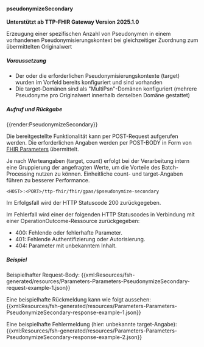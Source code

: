 #### pseudonymizeSecondary

**Unterstützt ab TTP-FHIR Gateway Version 2025.1.0**                             

Erzeugung einer spezifischen Anzahl von Pseudonymen in einem vorhandenen Pseudonymisierungskontext bei gleichzeitiger Zuordnung zum übermittelten Originalwert

##### **Voraussetzung**
- Der oder die erforderlichen Pseudonymisierungskontexte (target) wurden im Vorfeld bereits konfiguriert und sind vorhanden
- Die target-Domänen sind als "MultiPsn"-Domänen konfiguriert (mehrere Pseudonyme pro Originalwert innerhalb derselben Domäne gestattet)


##### **Aufruf und Rückgabe**
{{render:PseudonymizeSecondary}}

Die bereitgestellte Funktionalität kann per POST-Request aufgerufen werden. Die erforderlichen Angaben werden per POST-BODY in Form von [FHIR Parameters](https://www.hl7.org/fhir/parameters.html) übermittelt.

Je nach Werteangaben (target, count) erfolgt bei der Verarbeitung intern eine Gruppierung der angefragten Werte, um die Vorteile des Batch-Processing nutzen zu können.
Einheitliche count- und target-Angaben führen zu besserer Performance.

`<HOST>:<PORT>/ttp-fhir/fhir/gpas/$pseudonymize-secondary`

Im Erfolgsfall wird der HTTP Statuscode 200 zurückgegeben.

Im Fehlerfall wird einer der folgenden HTTP Statuscodes in Verbindung mit einer OperationOutcome-Ressource zurückgegeben:
* 400: Fehlende oder fehlerhafte Parameter.
* 401: Fehlende Authentifizierung oder Autorisierung.
* 404: Parameter mit unbekanntem Inhalt.


##### **Beispiel**
Beispielhafter Request-Body:
{{xml:Resources/fsh-generated/resources/Parameters-Parameters-PseudonymizeSecondary-request-example-1.json}}

Eine beispielhafte Rückmeldung kann wie folgt aussehen:
{{xml:Resources/fsh-generated/resources/Parameters-Parameters-PseudonymizeSecondary-response-example-1.json}}

Eine beispielhafte Fehlermeldung (hier: unbekannte target-Angabe):
{{xml:Resources/fsh-generated/resources/Parameters-Parameters-PseudonymizeSecondary-response-example-2.json}}
